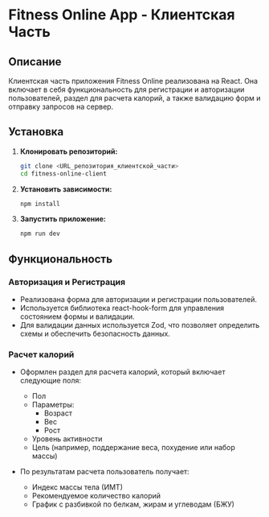 # Fitness Online App - Клиентская Часть
## Описание
Клиентская часть приложения Fitness Online реализована на React. Она включает в себя функциональность для регистрации и авторизации пользователей, раздел для расчета калорий, а также валидацию форм и отправку запросов на сервер.
## Установкa
1. **Клонировать репозиторий:**
    ```bash
    git clone <URL_репозитория_клиентской_части>
    cd fitness-online-client
    ```
2. **Установить зависимости:**
    ```bash
    npm install
    ```
3. **Запустить приложение:**
    ```bash
    npm run dev
    ```
## Функциональность
### Авторизация и Регистрация
- Реализована форма для авторизации и регистрации пользователей.
- Используется библиотека react-hook-form для управления состоянием формы и валидации.
- Для валидации данных используется Zod, что позволяет определить схемы и обеспечить безопасность данных.
### Расчет калорий
- Оформлен раздел для расчета калорий, который включает следующие поля:
  - Пол
  - Параметры:
    - Возраст
    - Вес
    - Рост
  - Уровень активности
  - Цель (например, поддержание веса, похудение или набор массы)

- По результатам расчета пользователь получает:
  - Индекс массы тела (ИМТ)
  - Рекомендуемое количество калорий
  - График с разбивкой по белкам, жирам и углеводам (БЖУ)
